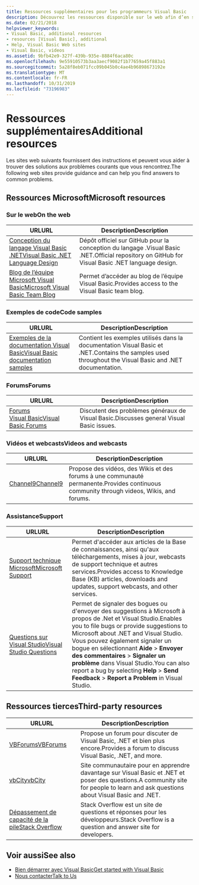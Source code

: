 ```yaml
---
title: Ressources supplémentaires pour les programmeurs Visual Basic
description: Découvrez les ressources disponible sur le web afin d’en savoir plus sur Visual Basic et de poser des questions.
ms.date: 02/21/2018
helpviewer_keywords:
- Visual Basic, additional resources
- resources [Visual Basic], additional
- Help, Visual Basic Web sites
- Visual Basic, videos
ms.assetid: 9bfb42e9-327f-439b-935e-8884f6aca80c
ms.openlocfilehash: 9e55910573b3aa3aecf9082f1b77659a45f883a1
ms.sourcegitcommit: 5a28f8eb071fcc09b045b0c4ae4b96898673192e
ms.translationtype: MT
ms.contentlocale: fr-FR
ms.lasthandoff: 10/31/2019
ms.locfileid: "73196983"
---
```

# <a name="additional-resources"></a><span data-ttu-id="fbb71-103">Ressources supplémentaires</span><span class="sxs-lookup"><span data-stu-id="fbb71-103">Additional resources</span></span>

<span data-ttu-id="fbb71-104">Les sites web suivants fournissent des instructions et peuvent vous aider à trouver des solutions aux problèmes courants que vous rencontrez.</span><span class="sxs-lookup"><span data-stu-id="fbb71-104">The following web sites provide guidance and can help you find answers to common problems.</span></span>

## <a name="microsoft-resources"></a><span data-ttu-id="fbb71-105">Ressources Microsoft</span><span class="sxs-lookup"><span data-stu-id="fbb71-105">Microsoft resources</span></span>

### <a name="on-the-web"></a><span data-ttu-id="fbb71-106">Sur le web</span><span class="sxs-lookup"><span data-stu-id="fbb71-106">On the web</span></span>

|<span data-ttu-id="fbb71-107">URL</span><span class="sxs-lookup"><span data-stu-id="fbb71-107">URL</span></span>|<span data-ttu-id="fbb71-108">Description</span><span class="sxs-lookup"><span data-stu-id="fbb71-108">Description</span></span>|
|----------|----------------|
|[<span data-ttu-id="fbb71-109">Conception du langage Visual Basic .NET</span><span class="sxs-lookup"><span data-stu-id="fbb71-109">Visual Basic .NET Language Design</span></span>](https://github.com/dotnet/vblang)|<span data-ttu-id="fbb71-110">Dépôt officiel sur GitHub pour la conception du langage .Visual Basic .NET.</span><span class="sxs-lookup"><span data-stu-id="fbb71-110">Official repository on GitHub for Visual Basic .NET language design.</span></span>|
|[<span data-ttu-id="fbb71-111">Blog de l’équipe Microsoft Visual Basic</span><span class="sxs-lookup"><span data-stu-id="fbb71-111">Microsoft Visual Basic Team Blog</span></span>](https://devblogs.microsoft.com/vbteam/)|<span data-ttu-id="fbb71-112">Permet d’accéder au blog de l’équipe Visual Basic.</span><span class="sxs-lookup"><span data-stu-id="fbb71-112">Provides access to the Visual Basic team blog.</span></span>|

### <a name="code-samples"></a><span data-ttu-id="fbb71-113">Exemples de code</span><span class="sxs-lookup"><span data-stu-id="fbb71-113">Code samples</span></span>

|<span data-ttu-id="fbb71-114">URL</span><span class="sxs-lookup"><span data-stu-id="fbb71-114">URL</span></span>|<span data-ttu-id="fbb71-115">Description</span><span class="sxs-lookup"><span data-stu-id="fbb71-115">Description</span></span>|
|----------|----------------|
|[<span data-ttu-id="fbb71-116">Exemples de la documentation Visual Basic</span><span class="sxs-lookup"><span data-stu-id="fbb71-116">Visual Basic documentation samples</span></span>](https://github.com/dotnet/samples/tree/master/snippets/visualbasic)|<span data-ttu-id="fbb71-117">Contient les exemples utilisés dans la documentation Visual Basic et .NET.</span><span class="sxs-lookup"><span data-stu-id="fbb71-117">Contains the samples used throughout the Visual Basic and .NET documentation.</span></span>|

### <a name="forums"></a><span data-ttu-id="fbb71-118">Forums</span><span class="sxs-lookup"><span data-stu-id="fbb71-118">Forums</span></span>

|<span data-ttu-id="fbb71-119">URL</span><span class="sxs-lookup"><span data-stu-id="fbb71-119">URL</span></span>|<span data-ttu-id="fbb71-120">Description</span><span class="sxs-lookup"><span data-stu-id="fbb71-120">Description</span></span>|
|----------|----------------|
|[<span data-ttu-id="fbb71-121">Forums Visual Basic</span><span class="sxs-lookup"><span data-stu-id="fbb71-121">Visual Basic Forums</span></span>](https://social.msdn.microsoft.com/Forums/vstudio/home?forum=vbgeneral)|<span data-ttu-id="fbb71-122">Discutent des problèmes généraux de Visual Basic.</span><span class="sxs-lookup"><span data-stu-id="fbb71-122">Discusses general Visual Basic issues.</span></span>|

### <a name="videos-and-webcasts"></a><span data-ttu-id="fbb71-123">Vidéos et webcasts</span><span class="sxs-lookup"><span data-stu-id="fbb71-123">Videos and webcasts</span></span>

|<span data-ttu-id="fbb71-124">URL</span><span class="sxs-lookup"><span data-stu-id="fbb71-124">URL</span></span>|<span data-ttu-id="fbb71-125">Description</span><span class="sxs-lookup"><span data-stu-id="fbb71-125">Description</span></span>|
|----------|----------------|
|[<span data-ttu-id="fbb71-126">Channel9</span><span class="sxs-lookup"><span data-stu-id="fbb71-126">Channel9</span></span>](https://channel9.msdn.com/)|<span data-ttu-id="fbb71-127">Propose des vidéos, des Wikis et des forums à une communauté permanente.</span><span class="sxs-lookup"><span data-stu-id="fbb71-127">Provides continuous community through videos, Wikis, and forums.</span></span>|

### <a name="support"></a><span data-ttu-id="fbb71-128">Assistance</span><span class="sxs-lookup"><span data-stu-id="fbb71-128">Support</span></span>

|<span data-ttu-id="fbb71-129">URL</span><span class="sxs-lookup"><span data-stu-id="fbb71-129">URL</span></span>|<span data-ttu-id="fbb71-130">Description</span><span class="sxs-lookup"><span data-stu-id="fbb71-130">Description</span></span>|
|----------|----------------|
|[<span data-ttu-id="fbb71-131">Support technique Microsoft</span><span class="sxs-lookup"><span data-stu-id="fbb71-131">Microsoft Support</span></span>](https://support.microsoft.com)|<span data-ttu-id="fbb71-132">Permet d'accéder aux articles de la Base de connaissances, ainsi qu'aux téléchargements, mises à jour, webcasts de support technique et autres services.</span><span class="sxs-lookup"><span data-stu-id="fbb71-132">Provides access to Knowledge Base (KB) articles, downloads and updates, support webcasts, and other services.</span></span>|
|[<span data-ttu-id="fbb71-133">Questions sur Visual Studio</span><span class="sxs-lookup"><span data-stu-id="fbb71-133">Visual Studio Questions</span></span>](https://developercommunity.visualstudio.com)|<span data-ttu-id="fbb71-134">Permet de signaler des bogues ou d'envoyer des suggestions à Microsoft à propos de .Net et Visual Studio.</span><span class="sxs-lookup"><span data-stu-id="fbb71-134">Enables you to file bugs or provide suggestions to Microsoft about .NET and Visual Studio.</span></span> <span data-ttu-id="fbb71-135">Vous pouvez également signaler un bogue en sélectionnant **Aide** > **Envoyer des commentaires** > **Signaler un problème** dans Visual Studio.</span><span class="sxs-lookup"><span data-stu-id="fbb71-135">You can also report a bug by selecting **Help** > **Send Feedback** > **Report a Problem** in Visual Studio.</span></span>|

## <a name="third-party-resources"></a><span data-ttu-id="fbb71-136">Ressources tierces</span><span class="sxs-lookup"><span data-stu-id="fbb71-136">Third-party resources</span></span>

|<span data-ttu-id="fbb71-137">URL</span><span class="sxs-lookup"><span data-stu-id="fbb71-137">URL</span></span>|<span data-ttu-id="fbb71-138">Description</span><span class="sxs-lookup"><span data-stu-id="fbb71-138">Description</span></span>|
|----------|----------------|
|[<span data-ttu-id="fbb71-139">VBForums</span><span class="sxs-lookup"><span data-stu-id="fbb71-139">VBForums</span></span>](http://www.vbforums.com/)|<span data-ttu-id="fbb71-140">Propose un forum pour discuter de Visual Basic, .NET et bien plus encore.</span><span class="sxs-lookup"><span data-stu-id="fbb71-140">Provides a forum to discuss Visual Basic, .NET, and more.</span></span>|
|[<span data-ttu-id="fbb71-141">vbCity</span><span class="sxs-lookup"><span data-stu-id="fbb71-141">vbCity</span></span>](http://vbcity.com/)|<span data-ttu-id="fbb71-142">Site communautaire pour en apprendre davantage sur Visual Basic et .NET et poser des questions.</span><span class="sxs-lookup"><span data-stu-id="fbb71-142">A community site for people to learn and ask questions about Visual Basic and .NET.</span></span>|
|[<span data-ttu-id="fbb71-143">Dépassement de capacité de la pile</span><span class="sxs-lookup"><span data-stu-id="fbb71-143">Stack Overflow</span></span>](https://stackoverflow.com/questions/tagged/vb.net)|<span data-ttu-id="fbb71-144">Stack Overflow est un site de questions et réponses pour les développeurs.</span><span class="sxs-lookup"><span data-stu-id="fbb71-144">Stack Overflow is a question and answer site for developers.</span></span>|

## <a name="see-also"></a><span data-ttu-id="fbb71-145">Voir aussi</span><span class="sxs-lookup"><span data-stu-id="fbb71-145">See also</span></span>

- [<span data-ttu-id="fbb71-146">Bien démarrer avec Visual Basic</span><span class="sxs-lookup"><span data-stu-id="fbb71-146">Get started with Visual Basic</span></span>](../../visual-basic/getting-started/index.md)
- [<span data-ttu-id="fbb71-147">Nous contacter</span><span class="sxs-lookup"><span data-stu-id="fbb71-147">Talk to Us</span></span>](/visualstudio/ide/feedback-options)
